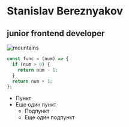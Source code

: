# Stanislav Bereznyakov


## junior frontend developer

![mountains](avatar.png "Пейзаж с горами")
```javascript
const func = (num) => {
  if (num > 0) {
    return num - 1;
  }
  return num + 1;
};
```

* Пункт
* Еще один пункт
  * Подпункт
  * Еще один подпункт
